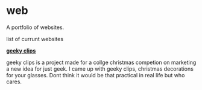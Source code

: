# web
A portfolio of websites.

list of currunt websites

<a href="https://coneastdev.github.io/web/geekyclips/"><b>geeky clips</b></a>

geeky clips is a project made for a collge christmas competion on marketing a new idea for just geek. I came up with geeky clips, christmas decorations for your glasses. Dont think it would be that practical in real life but who cares.
